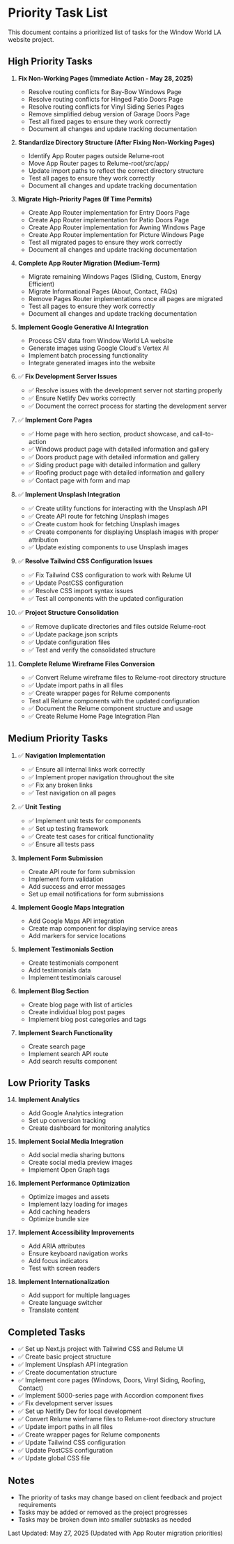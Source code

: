 # Priority Task List

This document contains a prioritized list of tasks for the Window World LA website project.

## High Priority Tasks

1. **Fix Non-Working Pages (Immediate Action - May 28, 2025)**
   - Resolve routing conflicts for Bay-Bow Windows Page
   - Resolve routing conflicts for Hinged Patio Doors Page
   - Resolve routing conflicts for Vinyl Siding Series Pages
   - Remove simplified debug version of Garage Doors Page
   - Test all fixed pages to ensure they work correctly
   - Document all changes and update tracking documentation

2. **Standardize Directory Structure (After Fixing Non-Working Pages)**
   - Identify App Router pages outside Relume-root
   - Move App Router pages to Relume-root/src/app/
   - Update import paths to reflect the correct directory structure
   - Test all pages to ensure they work correctly
   - Document all changes and update tracking documentation

3. **Migrate High-Priority Pages (If Time Permits)**
   - Create App Router implementation for Entry Doors Page
   - Create App Router implementation for Patio Doors Page
   - Create App Router implementation for Awning Windows Page
   - Create App Router implementation for Picture Windows Page
   - Test all migrated pages to ensure they work correctly
   - Document all changes and update tracking documentation

4. **Complete App Router Migration (Medium-Term)**
   - Migrate remaining Windows Pages (Sliding, Custom, Energy Efficient)
   - Migrate Informational Pages (About, Contact, FAQs)
   - Remove Pages Router implementations once all pages are migrated
   - Test all pages to ensure they work correctly
   - Document all changes and update tracking documentation

5. **Implement Google Generative AI Integration**
   - Process CSV data from Window World LA website
   - Generate images using Google Cloud's Vertex AI
   - Implement batch processing functionality
   - Integrate generated images into the website

6. ✅ **Fix Development Server Issues**
   - ✅ Resolve issues with the development server not starting properly
   - ✅ Ensure Netlify Dev works correctly
   - ✅ Document the correct process for starting the development server

7. ✅ **Implement Core Pages**
   - ✅ Home page with hero section, product showcase, and call-to-action
   - ✅ Windows product page with detailed information and gallery
   - ✅ Doors product page with detailed information and gallery
   - ✅ Siding product page with detailed information and gallery
   - ✅ Roofing product page with detailed information and gallery
   - ✅ Contact page with form and map

8. ✅ **Implement Unsplash Integration**
   - ✅ Create utility functions for interacting with the Unsplash API
   - ✅ Create API route for fetching Unsplash images
   - ✅ Create custom hook for fetching Unsplash images
   - ✅ Create components for displaying Unsplash images with proper attribution
   - ✅ Update existing components to use Unsplash images

9. ✅ **Resolve Tailwind CSS Configuration Issues**
   - ✅ Fix Tailwind CSS configuration to work with Relume UI
   - ✅ Update PostCSS configuration
   - ✅ Resolve CSS import syntax issues
   - ✅ Test all components with the updated configuration

10. ✅ **Project Structure Consolidation**
    - ✅ Remove duplicate directories and files outside Relume-root
    - ✅ Update package.json scripts
    - ✅ Update configuration files
    - ✅ Test and verify the consolidated structure

11. **Complete Relume Wireframe Files Conversion**
    - ✅ Convert Relume wireframe files to Relume-root directory structure
    - ✅ Update import paths in all files
    - ✅ Create wrapper pages for Relume components
    - Test all Relume components with the updated configuration
    - ✅ Document the Relume component structure and usage
    - ✅ Create Relume Home Page Integration Plan

## Medium Priority Tasks

1. ✅ **Navigation Implementation**
    - ✅ Ensure all internal links work correctly
    - ✅ Implement proper navigation throughout the site
    - ✅ Fix any broken links
    - ✅ Test navigation on all pages

2. ✅ **Unit Testing**
    - ✅ Implement unit tests for components
    - ✅ Set up testing framework
    - ✅ Create test cases for critical functionality
    - ✅ Ensure all tests pass

3. **Implement Form Submission**
    - Create API route for form submission
    - Implement form validation
    - Add success and error messages
    - Set up email notifications for form submissions

4. **Implement Google Maps Integration**
    - Add Google Maps API integration
    - Create map component for displaying service areas
    - Add markers for service locations

5. **Implement Testimonials Section**
    - Create testimonials component
    - Add testimonials data
    - Implement testimonials carousel

6. **Implement Blog Section**
    - Create blog page with list of articles
    - Create individual blog post pages
    - Implement blog post categories and tags

7. **Implement Search Functionality**
    - Create search page
    - Implement search API route
    - Add search results component

## Low Priority Tasks

14. **Implement Analytics**
    - Add Google Analytics integration
    - Set up conversion tracking
    - Create dashboard for monitoring analytics

15. **Implement Social Media Integration**
    - Add social media sharing buttons
    - Create social media preview images
    - Implement Open Graph tags

16. **Implement Performance Optimization**
    - Optimize images and assets
    - Implement lazy loading for images
    - Add caching headers
    - Optimize bundle size

17. **Implement Accessibility Improvements**
    - Add ARIA attributes
    - Ensure keyboard navigation works
    - Add focus indicators
    - Test with screen readers

18. **Implement Internationalization**
    - Add support for multiple languages
    - Create language switcher
    - Translate content

## Completed Tasks

- ✅ Set up Next.js project with Tailwind CSS and Relume UI
- ✅ Create basic project structure
- ✅ Implement Unsplash API integration
- ✅ Create documentation structure
- ✅ Implement core pages (Windows, Doors, Vinyl Siding, Roofing, Contact)
- ✅ Implement 5000-series page with Accordion component fixes
- ✅ Fix development server issues
- ✅ Set up Netlify Dev for local development
- ✅ Convert Relume wireframe files to Relume-root directory structure
- ✅ Update import paths in all files
- ✅ Create wrapper pages for Relume components
- ✅ Update Tailwind CSS configuration
- ✅ Update PostCSS configuration
- ✅ Update global CSS file

## Notes

- The priority of tasks may change based on client feedback and project requirements
- Tasks may be added or removed as the project progresses
- Tasks may be broken down into smaller subtasks as needed

Last Updated: May 27, 2025 (Updated with App Router migration priorities)
